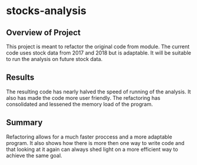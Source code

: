 # stocks-analysis


## Overview of Project
This project is meant to refactor the original code from module. The current code uses stock data from 2017 and 2018 but is adaptable. It will be suitable to run the analysis on future stock data.



## Results
The resulting code has nearly halved the speed of running of the analysis. It also has made the code more user friendly. The refactoring has consolidated and lessened the memory load of the program. 



## Summary 

Refactoring allows for a much faster proccess and a more adaptable program. It also shows how there is more then one way to write code and that looking at it again can always shed light on a more efficient way to achieve the same goal. 

